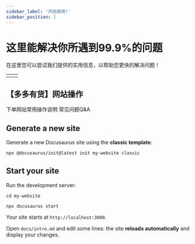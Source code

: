 ```yaml
---
sidebar_label: '开始使用!'
sidebar_position: 1
---
```


# 这里能解决你所遇到99.9%的问题

在这里您可以尝试我们提供的实用信息，以帮助您更快的解决问题！

|  |  |
|--|--|
|  |  |


## 【多多有货】网站操作

下单网站常用操作说明
常见问题Q&A


## Generate a new site

Generate a new Docusaurus site using the **classic template**:

```shell
npx @docusaurus/init@latest init my-website classic
```

## Start your site

Run the development server:

```shell
cd my-website

npx docusaurus start
```

Your site starts at `http://localhost:3000`.

Open `docs/intro.md` and edit some lines: the site **reloads automatically** and display your changes.
<!--stackedit_data:
eyJoaXN0b3J5IjpbLTMxNDAyMDc1NSwtMjk4NzYxNTQzLDQ4Nz
QwNzgzNSwxMzY3NDk4NjMwXX0=
-->